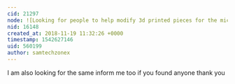 ```yaml
---
cid: 21297
node: ![Looking for people to help modify 3d printed pieces for the microscope.](../notes/stevie/04-12-2018/looking-for-people-to-help-modify-3d-printed-pieces-for-the-microscope)
nid: 16148
created_at: 2018-11-19 11:32:26 +0000
timestamp: 1542627146
uid: 560199
author: samtechzonex
---
```


I am also looking for the same inform me too if you found anyone thank you[](https://samtechnology.org/gta-vice-city-free-download-setup/)